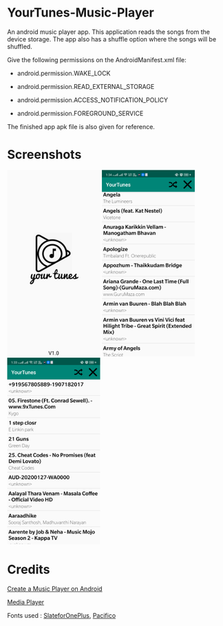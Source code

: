 # YourTunes-Music-Player
An android music player app. This application reads the songs from the device storage. The app also has a shuffle option where the songs will be shuffled. 

Give the following permissions on the AndroidManifest.xml file:

+ android.permission.WAKE_LOCK
* android.permission.READ_EXTERNAL_STORAGE
+ android.permission.ACCESS_NOTIFICATION_POLICY
* android.permission.FOREGROUND_SERVICE

The finished app apk file is also given for reference.

# Screenshots
 <img width="216" height="432" src="ss.png">       <img width="216" height="432" src="ss2.png">       <img width="216" height="432" src="ss3.png">

# Credits
[Create a Music Player on Android](https://code.tutsplus.com/tutorials/create-a-music-player-on-android-project-setup--mobile-22764)

[Media Player](https://developer.android.com/guide/topics/media/mediaplayer)

Fonts used : [SlateforOnePlus](https://drive.google.com/drive/u/0/folders/0B9UzADWnkrLHM0UtZWZTa0poTTA), [Pacifico](https://fonts.google.com/specimen/Pacifico?selection.family=Pacifico)

